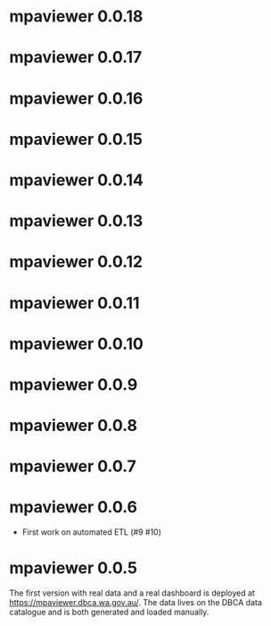 # mpaviewer 0.0.18

# mpaviewer 0.0.17

# mpaviewer 0.0.16

# mpaviewer 0.0.15

# mpaviewer 0.0.14

# mpaviewer 0.0.13

# mpaviewer 0.0.12

# mpaviewer 0.0.11

# mpaviewer 0.0.10

# mpaviewer 0.0.9

# mpaviewer 0.0.8

# mpaviewer 0.0.7

# mpaviewer 0.0.6
* First work on automated ETL (#9 #10)

# mpaviewer 0.0.5
The first version with real data and a real dashboard is deployed at 
<https://mpaviewer.dbca.wa.gov.au/>.
The data lives on the DBCA data catalogue and is both generated and loaded manually.
